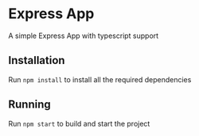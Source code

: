 # Express App

A simple Express App with typescript support

## Installation

 Run `npm install` to install all the required dependencies

## Running

Run `npm start` to build and start the project
